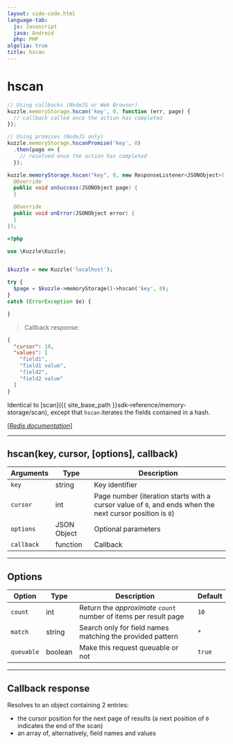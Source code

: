 ```yaml
---
layout: side-code.html
language-tab:
  js: Javascript
  java: Android
  php: PHP
algolia: true
title: hscan
---
```


# hscan

```js
// Using callbacks (NodeJS or Web Browser)
kuzzle.memoryStorage.hscan('key', 0, function (err, page) {
  // callback called once the action has completed
});

// Using promises (NodeJS only)
kuzzle.memoryStorage.hscanPromise('key', 0)
  .then(page => {
    // resolved once the action has completed
  });
```

```java
kuzzle.memoryStorage.hscan("key", 0, new ResponseListener<JSONObject>() {
  @Override
  public void onSuccess(JSONObject page) {
  }

  @Override
  public void onError(JSONObject error) {
  }
});
```

```php
<?php

use \Kuzzle\Kuzzle;


$kuzzle = new Kuzzle('localhost');

try {
  $page = $kuzzle->memoryStorage()->hscan('key', 0);
}
catch (ErrorException $e) {

}
```

> Callback response:

```json
{
  "cursor": 18,
  "values": [
    "field1",
    "field1 value",
    "field2",
    "field2 value"
  ]
}
```

Identical to [scan]({{ site_base_path }}sdk-reference/memory-storage/scan), except that `hscan` iterates the fields contained in a hash.  

[[_Redis documentation_]](https://redis.io/commands/hscan)

---

## hscan(key, cursor, [options], callback)

| Arguments | Type | Description |
|---------------|---------|----------------------------------------|
| `key` | string | Key identifier |
| `cursor` | int | Page number (iteration starts with a cursor value of `0`, and ends when the next cursor position is `0`) |
| `options` | JSON Object | Optional parameters |
| `callback` | function | Callback |

---

## Options

| Option | Type | Description | Default |
|--------|------|-------------|---------|
| `count` | int | Return the _approximate_ `count` number of items per result page | `10` |
| `match` | string | Search only for field names matching the provided pattern | `*` |
| `queuable` | boolean | Make this request queuable or not  | `true` |

---

## Callback response

Resolves to an object containing 2 entries:

* the cursor position for the next page of results (a next position of `0` indicates the end of the scan)
* an array of, alternatively, field names and values
